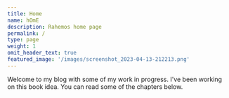 ```yaml
---
title: Home
name: hOmE
description: Rahemos home page
permalink: /
type: page
weight: 1
omit_header_text: true
featured_image: '/images/screenshot_2023-04-13-212213.png'
---
```

Welcome to my blog with some of my work in progress. I've been working on this book idea. You can read some of the chapters below.